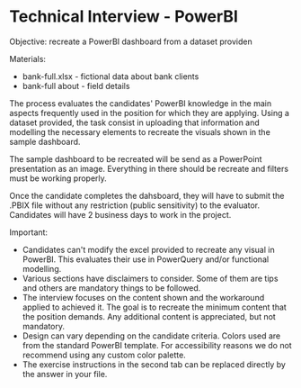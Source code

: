 # Technical Interview - PowerBI

Objective: recreate a PowerBI dashboard from a dataset providen 

Materials: 
- bank-full.xlsx - fictional data about bank clients
- bank-full about - field details

The process evaluates the candidates' PowerBI knowledge in the main aspects frequently used in the position for which they are applying. Using a dataset provided, the task consist in uploading that information and modelling the necessary elements to recreate the visuals shown in the sample dashboard.

The sample dashboard to be recreated will be send as a PowerPoint presentation as an image. Everything in there should be recreate and filters must be working properly.

Once the candidate completes the dahsboard, they will have to submit the .PBIX file without any restriction (public sensitivity) to the evaluator. Candidates will have 2 business days to work in the project.

Important:
- Candidates can't modify the excel provided to recreate any visual in PowerBI. This evaluates their use in PowerQuery and/or functional modelling.
- Various sections have disclaimers to consider. Some of them are tips and others are mandatory things to be followed.
- The interview focuses on the content shown and the workaround applied to achieved it. The goal is to recreate the minimum content that the position demands. Any additional content is appreciated, but not mandatory.
- Design can vary depending on the candidate criteria. Colors used are from the standard PowerBI template. For accessibility reasons we do not recommend using any custom color palette.
- The exercise instructions in the second tab can be replaced directly by the answer in your file.
